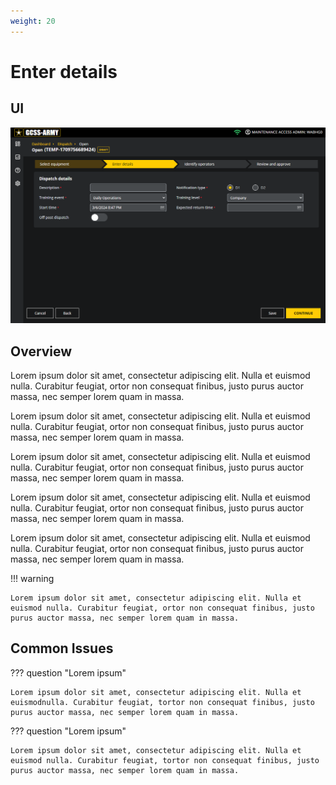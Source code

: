 ```yaml
---
weight: 20
---
```

# Enter details

## UI

![Image title](dispatch-enter-details.png)

## Overview

Lorem ipsum dolor sit amet, consectetur adipiscing elit. Nulla et euismod nulla. Curabitur feugiat, ortor non consequat finibus, justo purus auctor massa, nec semper lorem quam in massa.

Lorem ipsum dolor sit amet, consectetur adipiscing elit. Nulla et euismod nulla. Curabitur feugiat, ortor non consequat finibus, justo purus auctor massa, nec semper lorem quam in massa.

Lorem ipsum dolor sit amet, consectetur adipiscing elit. Nulla et euismod nulla. Curabitur feugiat, ortor non consequat finibus, justo purus auctor massa, nec semper lorem quam in massa.

Lorem ipsum dolor sit amet, consectetur adipiscing elit. Nulla et euismod nulla. Curabitur feugiat, ortor non consequat finibus, justo purus auctor massa, nec semper lorem quam in massa.

Lorem ipsum dolor sit amet, consectetur adipiscing elit. Nulla et euismod nulla. Curabitur feugiat, ortor non consequat finibus, justo purus auctor massa, nec semper lorem quam in massa.

!!! warning
    
    Lorem ipsum dolor sit amet, consectetur adipiscing elit. Nulla et euismod nulla. Curabitur feugiat, ortor non consequat finibus, justo purus auctor massa, nec semper lorem quam in massa.

## Common Issues

??? question "Lorem ipsum"

    Lorem ipsum dolor sit amet, consectetur adipiscing elit. Nulla et euismodnulla. Curabitur feugiat, tortor non consequat finibus, justo purus auctor massa, nec semper lorem quam in massa.

??? question "Lorem ipsum"

    Lorem ipsum dolor sit amet, consectetur adipiscing elit. Nulla et euismod nulla. Curabitur feugiat, tortor non consequat finibus, justo purus auctor massa, nec semper lorem quam in massa.